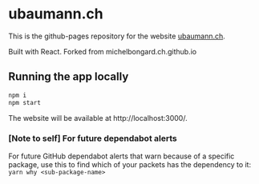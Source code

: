 # ubaumann.ch

This is the github-pages repository for the website <a href="https://ubaumann.ch">ubaumann.ch</a>.

Built with React. Forked from michelbongard.ch.github.io

## Running the app locally

```bash
npm i
npm start
```

The website will be available at http://localhost:3000/.

### [Note to self] For future dependabot alerts

For future GitHub dependabot alerts that warn because of a specific package, use this to find which of your packets has the dependency to it:
`yarn why <sub-package-name>`
